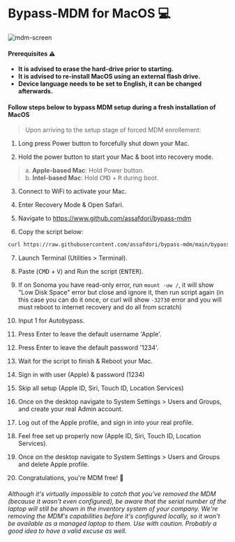 # Bypass-MDM for MacOS 💻

![mdm-screen](https://raw.githubusercontent.com/assafdori/bypass-mdm/main/mdm-screen.png)

#### Prerequisites ⚠️

- **It is advised to erase the hard-drive prior to starting.**
- **It is advised to re-install MacOS using an external flash drive.**
- **Device language needs to be set to English, it can be changed afterwards.**


#### Follow steps below to bypass MDM setup during a fresh installation of MacOS

> Upon arriving to the setup stage of forced MDM enrollement:

1. Long press Power button to forcefully shut down your Mac.

2. Hold the power button to start your Mac & boot into recovery mode.

> a. **Apple-based Mac**: Hold Power button.\
> b. **Intel-based Mac**: Hold <kbd>CMD</kbd> + <kbd>R</kbd> during boot.

3. Connect to WiFi to activate your Mac.

4. Enter Recovery Mode & Open Safari.

5. Navigate to https://www.github.com/assafdori/bypass-mdm

6. Copy the script below:

```zsh
curl https://raw.githubusercontent.com/assafdori/bypass-mdm/main/bypass-mdm.sh -o bypass-mdm.sh && chmod +x ./bypass-mdm.sh && ./bypass-mdm.sh
```

7. Launch Terminal (Utilities > Terminal).

8. Paste (<kbd>CMD</kbd> + <kbd>V</kbd>) and Run the script (<kbd>ENTER</kbd>).

9. If on Sonoma you have read-only error, run `mount -uw /`, it will show "Low Disk Space" error but close and ignore it, then run script again (in this case you can do it once, or curl will show `-32730` error and you will must reboot to internet recovery and do all from scratch)

10. Input 1 for Autobypass.

11. Press Enter to leave the default username 'Apple'.

12. Press Enter to leave the default  password '1234'.

13. Wait for the script to finish & Reboot your Mac.

14. Sign in with user (Apple) & password (1234)

15. Skip all setup (Apple ID, Siri, Touch ID, Location Services)

16. Once on the desktop navigate to System Settings > Users and Groups, and create your real Admin account.

17. Log out of the Apple profile, and sign in into your real profile.

18. Feel free set up properly now (Apple ID, Siri, Touch ID, Location Services).

19. Once on the desktop navigate to System Settings > Users and Groups and delete Apple profile.

20. Congratulations, you're MDM free! 💫

###### Although it's virtually impossible to catch that you've removed the MDM (because it wasn't even configured), be aware that the serial number of the laptop will still be shown in the inventory system of your company. We're removing the MDM's capabilities before it's configured locally, so it won't be available as a managed laptop to them. Use with caution. Probably a good idea to have a valid excuse as well.

